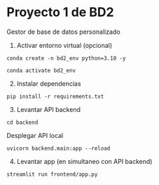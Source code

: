 # Proyecto 1 de BD2

Gestor de base de datos personalizado

1. Activar entorno virtual (opcional)
```shell
conda create -n bd2_env python=3.10 -y
```

```shell
conda activate bd2_env
```

2. Instalar dependencias

```shell
pip install -r requirements.txt
```

3. Levantar API backend

```shell
cd backend
```
Desplegar API local

```shell
uvicorn backend.main:app --reload
```

4. Levantar app (en simultaneo con API backend)

```shell
streamlit run frontend/app.py
```

